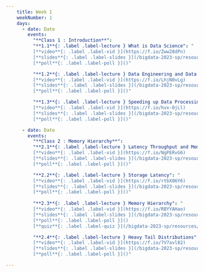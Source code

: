 ```yaml
---
    title: Week 1 
    weekNumber: 1
    days:
      - date: Date 
        events:
          "**Class 1 : Introduction**": 
          "**1.1**{: .label .label-lecture } What is Data Science": "
          [**video**{: .label .label-vid }](https://f.io/Zww28dPn) 
          [**slides**{: .label .label-slides }](/bigdata-2023-sp/resources/ppts/class1/1_WhatIsDataScience2.pptx) 
          [**poll**{: .label .label-poll }]()"

          "**1.2**{: .label .label-lecture } Data Engineering and Data Science": "
          [**video**{: .label .label-vid }](https://f.io/LhjN0vLg) 
          [**slides**{: .label .label-slides }](/bigdata-2023-sp/resources/ppts/class1/3_JoeHellersteingDataScience.pptx) 
          [**poll**{: .label .label-poll }]()"

          "**1.3**{: .label .label-lecture } Speeding up Data Processing": "
          [**video**{: .label .label-vid }](https://f.io/hvx-0jLl) 
          [**slides**{: .label .label-slides }](/bigdata-2023-sp/resources/ppts/class1/2_Speed of data processing.pptx) 
          [**poll**{: .label .label-poll }]()"

      - date: Date
        events:
          "**Class 2 : Memory Hierarchy**":
          "**2.1**{: .label .label-lecture } Latency Throughput and Memory Hierarchy": "
          [**video**{: .label .label-vid }](https://f.io/NgPERvG6) 
          [**slides**{: .label .label-slides }](/bigdata-2023-sp/resources/ppts/class2/1_MemoryLatecyLocality.pptx) 
          [**poll**{: .label .label-poll }]()"

          "**2.2**{: .label .label-lecture } Storage Latency": "
          [**video**{: .label .label-vid }](https://f.io/rtbX06Y6) 
          [**slides**{: .label .label-slides }](/bigdata-2023-sp/resources/ppts/class2/2_StorageLatency.pptx) 
          [**poll**{: .label .label-poll }]()"
          
          "**2.3**{: .label .label-lecture } Memory Hierarchy": "
          [**video**{: .label .label-vid }](https://f.io/RBYYAHao) 
          [**slides**{: .label .label-slides }](/bigdata-2023-sp/resources/ppts/class2/3_MemoryHierarchy.pptx) 
          [**poll**{: .label .label-poll }]()
          [**quiz**{: .label .label-quiz }](/bigdata-2023-sp/resources/quizes/class2/quiz1.pdf)"

          "**2.4**{: .label .label-lecture } Heavy Tail Distributions": "
          [**video**{: .label .label-vid }](https://f.io/7V7avl82) 
          [**slides**{: .label .label-slides }](/bigdata-2023-sp/resources/ppts/class2/4_HeavyTailDistribution.pptx) 
          [**poll**{: .label .label-poll }]()"

---
```

